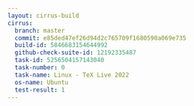 ```yaml
---
layout: cirrus-build
cirrus:
  branch: master
  commit: e85ded47ef26d94d2c765709f1680590a069e735
  build-id: 5846683154644992
  github-check-suite-id: 12192335487
  task-id: 5256504157143040
  task-number: 0
  task-name: Linux - TeX Live 2022
  os-name: Ubuntu
  test-result: 1
---
```

